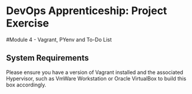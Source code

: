 # DevOps Apprenticeship: Project Exercise

#Module 4 - Vagrant, PYenv and To-Do List

## System Requirements

Please ensure you have a version of Vagrant installed and the associated Hypervisor, such as VmWare Workstation or Oracle VirtualBox to build this box accordingly.


